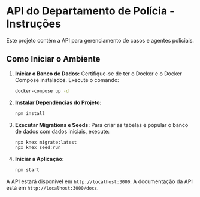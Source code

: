 # API do Departamento de Polícia - Instruções

Este projeto contém a API para gerenciamento de casos e agentes policiais.

## Como Iniciar o Ambiente

1.  **Iniciar o Banco de Dados:**
    Certifique-se de ter o Docker e o Docker Compose instalados. Execute o comando:
    ```bash
    docker-compose up -d
    ```

2.  **Instalar Dependências do Projeto:**
    ```bash
    npm install
    ```

3.  **Executar Migrations e Seeds:**
    Para criar as tabelas e popular o banco de dados com dados iniciais, execute:
    ```bash
    npx knex migrate:latest
    npx knex seed:run
    ```

4.  **Iniciar a Aplicação:**
    ```bash
    npm start
    ```

A API estará disponível em `http://localhost:3000`.
A documentação da API está em `http://localhost:3000/docs`.